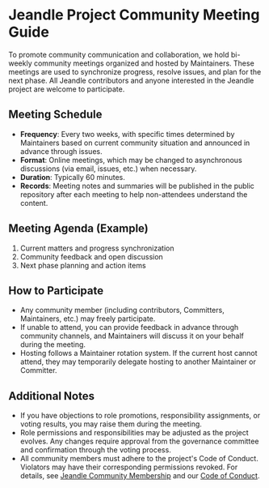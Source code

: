 # Jeandle Project Community Meeting Guide

To promote community communication and collaboration, we hold bi-weekly community meetings organized and hosted by Maintainers. These meetings are used to synchronize progress, resolve issues, and plan for the next phase. All Jeandle contributors and anyone interested in the Jeandle project are welcome to participate.

## Meeting Schedule

- **Frequency**: Every two weeks, with specific times determined by Maintainers based on current community situation and announced in advance through issues.
- **Format**: Online meetings, which may be changed to asynchronous discussions (via email, issues, etc.) when necessary.
- **Duration**: Typically 60 minutes.
- **Records**: Meeting notes and summaries will be published in the public repository after each meeting to help non-attendees understand the content.

## Meeting Agenda (Example)

1. Current matters and progress synchronization
2. Community feedback and open discussion
3. Next phase planning and action items

## How to Participate

- Any community member (including contributors, Committers, Maintainers, etc.) may freely participate.
- If unable to attend, you can provide feedback in advance through community channels, and Maintainers will discuss it on your behalf during the meeting.
- Hosting follows a Maintainer rotation system. If the current host cannot attend, they may temporarily delegate hosting to another Maintainer or Committer.

## Additional Notes

- If you have objections to role promotions, responsibility assignments, or voting results, you may raise them during the meeting.
- Role permissions and responsibilities may be adjusted as the project evolves. Any changes require approval from the governance committee and confirmation through the voting process.
- All community members must adhere to the project's Code of Conduct. Violators may have their corresponding permissions revoked. For details, see [Jeandle Community Membership](COMMUNITY_MEMBERSHIP.md) and our [Code of Conduct](CODE_OF_CONDUCT.md).
